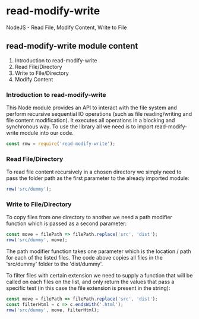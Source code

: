 # read-modify-write
NodeJS - Read File, Modify Content, Write to File

## read-modify-write module content

1. Introduction to read-modify-write
2. Read File/Directory
3. Write to File/Directory
4. Modify Content

### Introduction to read-modify-write

This Node module provides an API to interact with the file system and perform recursive sequential IO operations (such as file reading/writing and file content modification). It executes all operations in a blocking and synchronous way. 
To use the library all we need is to import read-modify-write module into our code.
```js
const rmw = require('read-modify-write');
```

### Read File/Directory

To read file content recursively in a chosen directory we simply need to pass the folder path as the first parameter to the already imported module:
```js
rmw('src/dummy');
```

### Write to File/Directory

To copy files from one directory to another we need a path modifier function which is passed as a second parameter:
```js
const move = filePath => filePath.replace('src', 'dist');
rmw('src/dummy', move);
```
The path modifier function takes one parameter which is the location / path for each of the listed files. The code above copies all files in the 'src/dummy' folder to the 'dist/dummy'.

To filter files with certain extension we need to supply a function that will be called on each files on the list, and only return the values that pass a specific test (in this case the file extension is present in the string):
```js
const move = filePath => filePath.replace('src', 'dist');
const filterHtml = c => c.endsWith('.html');
rmw('src/dummy', move, filterHtml);
```
